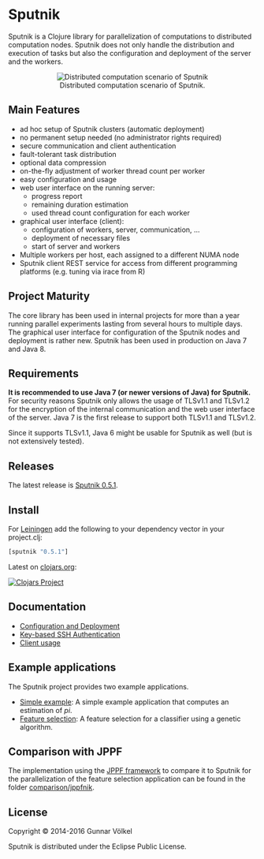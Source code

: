 # Sputnik

Sputnik is a Clojure library for parallelization of computations to distributed computation nodes.
Sputnik does not only handle the distribution and execution of tasks but also the configuration and deployment of the server and the workers.

<p align="center">
<img src="doc/images/scenario.png" alt="Distributed computation scenario of Sputnik" title="Distributed computation scenario of Sputnik" align="center" />
<br>
Distributed computation scenario of Sputnik.
</p>



## Main Features

* ad hoc setup of Sputnik clusters (automatic deployment)
* no permanent setup needed (no administrator rights required)
* secure communication and client authentication
* fault-tolerant task distribution
* optional data compression
* on-the-fly adjustment of worker thread count per worker
* easy configuration and usage
* web user interface on the running server:
  * progress report
  * remaining duration estimation
  * used thread count configuration for each worker
* graphical user interface (client):
  * configuration of workers, server, communication, ... 
  * deployment of necessary files
  * start of server and workers
* Multiple workers per host, each assigned to a different NUMA node
* Sputnik client REST service for access from different programming platforms (e.g. tuning via irace from R)

## Project Maturity

The core library has been used in internal projects for more than a year running parallel experiments lasting from several hours to multiple days.
The graphical user interface for configuration of the Sputnik nodes and deployment is rather new.
Sputnik has been used in production on Java 7 and Java 8.

## Requirements

**It is recommended to use Java 7 (or newer versions of Java) for Sputnik.**
For security reasons Sputnik only allows the usage of TLSv1.1 and TLSv1.2 for
the encryption of the internal communication and the web user interface of the server.
Java 7 is the first release to support both TLSv1.1 and TLSv1.2.

Since it supports TLSv1.1, Java 6 might be usable for Sputnik as well (but is not extensively tested). 


## Releases

The latest release is [Sputnik 0.5.1](../../releases/tag/v0.5.1).

## Install

For [Leiningen](http://leiningen.org) add the following to your dependency vector in your project.clj:

```clojure
[sputnik "0.5.1"]
```

Latest on [clojars.org](http://clojars.org):

[![Clojars Project](https://img.shields.io/clojars/v/sputnik.svg)](https://clojars.org/sputnik)

## Documentation

* [Configuration and Deployment](doc/ConfigurationDeployment.md)
* [Key-based SSH Authentication](doc/SSH.md)
* [Client usage](doc/ClientUsage.md)


## Example applications

The Sputnik project provides two example applications.

* [Simple example](example-applications/simple-example): A simple example application that computes an estimation of *pi*.
* [Feature selection](example-applications/feature-selection): A feature selection for a classifier using a genetic algorithm.

## Comparison with JPPF

The implementation using the [JPPF framework](http://www.jppf.org) to compare it to Sputnik for the parallelization of the feature selection application can be found in the folder [comparison/jppfnik](comparison/jppfnik).

## License

Copyright © 2014-2016 Gunnar Völkel

Sputnik is distributed under the Eclipse Public License.
